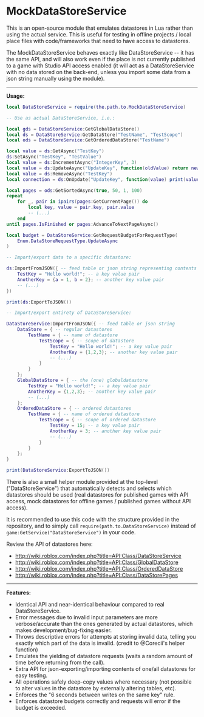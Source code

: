 # MockDataStoreService

This is an open-source module that emulates datastores in Lua rather than using the actual service. This is useful for testing in offline projects / local place files with code/frameworks that need to have access to datastores.

The MockDataStoreService behaves exactly like DataStoreService -- it has the same API, and will also work even if the place is not currently published to a game with Studio API access enabled (it will act as a DataStoreService with no data stored on the back-end, unless you import some data from a json string manually using the module).

-----

**Usage:**

```lua
local DataStoreService = require(the.path.to.MockDataStoreService)

-- Use as actual DataStoreService, i.e.:

local gds = DataStoreService:GetGlobalDataStore()
local ds = DataStoreService:GetDataStore("TestName", "TestScope")
local ods = DataStoreService:GetOrderedDataStore("TestName")

local value = ds:GetAsync("TestKey")
ds:SetAsync("TestKey", "TestValue")
local value = ds:IncrementAsync("IntegerKey", 3)
local value = ds:UpdateAsync("UpdateKey", function(oldValue) return newValue end)
local value = ds:RemoveAsync("TestKey")
local connection = ds:OnUpdate("UpdateKey", function(value) print(value) end)

local pages = ods:GetSortedAsync(true, 50, 1, 100)
repeat
	for _, pair in ipairs(pages:GetCurrentPage()) do
		local key, value = pair.key, pair.value
		-- (...)
	end
until pages.IsFinished or pages:AdvanceToNextPageAsync()

local budget = DataStoreService:GetRequestBudgetForRequestType(
	Enum.DataStoreRequestType.UpdateAsync
)

-- Import/export data to a specific datastore:

ds:ImportFromJSON({ -- feed table or json string representing contents of datastore
	TestKey = "Hello world!"; -- a key value pair
	AnotherKey = {a = 1, b = 2}; -- another key value pair
	-- (...)
})

print(ds:ExportToJSON())

-- Import/export entirety of DataStoreService:

DataStoreService:ImportFromJSON({ -- feed table or json string
	DataStore = { -- regular datastores
		TestName = { -- name of datastore
			TestScope = { -- scope of datastore
				TestKey = "Hello world!"; -- a key value pair
				AnotherKey = {1,2,3}; -- another key value pair
				-- (...)
			}
		}
	};
	GlobalDataStore = { -- the (one) globaldatastore
		TestKey = "Hello world!"; -- a key value pair
		AnotherKey = {1,2,3}; -- another key value pair
		-- (...)
	};
	OrderedDataStore = { -- ordered datastores
		TestName = { -- name of ordered datastore
			TestScope = { -- scope of ordered datastore
				TestKey = 15; -- a key value pair
				AnotherKey = 3; -- another key value pair
				-- (...)
			}
		}
	};
}

print(DataStoreService:ExportToJSON())

```

There is also a small helper module provided at the top-level ("DataStoreService") that automatically detects and selects which datastores should be used (real datastores for published games with API access, mock datastores for offline games / published games without API access).

It is recommended to use this code with the structure provided in the repository, and to simply call `require(path.to.DataStoreService)` instead of `game:GetService("DataStoreService")` in your code.

Review the API of datastores here:
- http://wiki.roblox.com/index.php?title=API:Class/DataStoreService
- http://wiki.roblox.com/index.php?title=API:Class/GlobalDataStore
- http://wiki.roblox.com/index.php?title=API:Class/OrderedDataStore
- http://wiki.roblox.com/index.php?title=API:Class/DataStorePages

-----

**Features:**
- Identical API and near-identical behaviour compared to real DataStoreService.
- Error messages due to invalid input parameters are more verbose/accurate than the ones generated by actual datastores, which makes development/bug-fixing easier.
- Throws descriptive errors for attempts at storing invalid data, telling you exactly which part of the data is invalid. (credit to @Corecii's helper function)
- Emulates the yielding of datastore requests (waits a random amount of time before returning from the call).
- Extra API for json-exporting/importing contents of one/all datastores for easy testing.
- All operations safely deep-copy values where necessary (not possible to alter values in the datastore by externally altering tables, etc).
- Enforces the "6 seconds between writes on the same key" rule.
- Enforces datastore budgets correctly and requests will error if the budget is exceeded.
